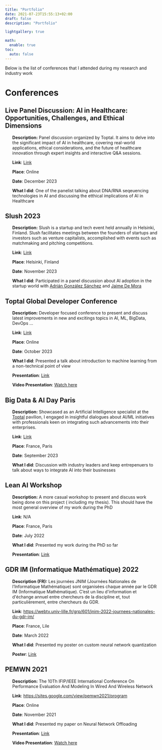 ```yaml
---
title: "Portfolio"
date: 2021-07-23T15:55:13+02:00
draft: false
description: "Portfolio"

lightgallery: true

math:
  enable: true
toc:
  auto: false
---
```


Below is the list of conferences that I attended during my research and industry work



# Conferences



## Live Panel Discussion: AI in Healthcare: Opportunities, Challenges, and Ethical Dimensions

<ul>

<i class="fa-regular fa-file-lines"></i>  **Description:**  Panel discussion organized by Toptal. It aims to delve into the significant impact of AI in healthcare, covering real-world applications, ethical considerations, and the future of healthcare innovation through expert insights and interactive Q&A sessions​. 

<i class="fa-solid fa-link"></i>  **Link**: [Link](https://www.toptal.com/community/events/2023-12-13/live-panel-discussion-ai-in-healthcare-opportunities-challenges-and-ethical-dimensions)

<i class="fa-solid fa-location-crosshairs"></i>  **Place**:  Online

<i class="fa-regular fa-calendar-days"></i> **Date**: December 2023

<i class="fa-solid fa-person"></i>  **What I did**: One of the panelist talking about DNA/RNA seqeuencing technologies in AI and discussing the etthical implications of AI in Healthcare 


</ul>









## Slush 2023

<ul>

<i class="fa-regular fa-file-lines"></i>  **Description:** Slush is a startup and tech event held annually in Helsinki, Finland. Slush facilitates meetings between the founders of startups and investors such as venture capitalists, accomplished with events such as matchmaking and pitching competitions. 

<i class="fa-solid fa-link"></i>  **Link**: [Link](https://slush.org/)

<i class="fa-solid fa-location-crosshairs"></i>  **Place**:  Helsinki, Finland

<i class="fa-regular fa-calendar-days"></i> **Date**: November 2023

<i class="fa-solid fa-person"></i>  **What I did**: Participated in a panel discussion about AI adoption in the startup world with [Adrián González Sánchez](https://www.linkedin.com/in/adriangs86/) and [Jaime De Mora](https://www.linkedin.com/in/jaime-de-mora-424a831a/)


</ul>



## Toptal Global Developer Conference

<ul>

<i class="fa-regular fa-file-lines"></i>  **Description:** Developer focused conference to present and discuss latest improvements in new and excitings topics in AI, ML, BigData, DevOps ...

<i class="fa-solid fa-link"></i>  **Link**: [Link](https://hopin.com/events/toptal-global-talent-conferece/registration)

<i class="fa-solid fa-location-crosshairs"></i>  **Place**:  Online

<i class="fa-regular fa-calendar-days"></i> **Date**: October 2023

<i class="fa-solid fa-person"></i>  **What I did**: Presented a talk about introduction to machine learning from a non-technical point of view

<i class="fa-solid fa-file-powerpoint"></i> **Presentation**: [Link](https://drive.google.com/file/d/1nw9qf4wBYQCJMmoIHLz1YnbaVBHHRn26/view?usp=sharing)

<i class="fa-solid fa-video"></i> **Video Presentation**: [Watch here](https://drive.google.com/file/d/1Xc2IUslrSl22AnDfyONQdlkyT11TEu67/view?usp=sharing)

</ul>



## Big Data &  AI Day Paris

<ul>

<i class="fa-regular fa-file-lines"></i>  **Description:** Showcased as an Artificial Intelligence specialist at the [Toptal](https://toptal.com) pavilion, I engaged in insightful dialogues about AI/ML initiatives with professionals keen on integrating such advancements into their enterprises.

<i class="fa-solid fa-link"></i>  **Link**: [Link](https://www.bigdataparis.com/fr)

<i class="fa-solid fa-location-crosshairs"></i>  **Place**:   France, Paris

<i class="fa-regular fa-calendar-days"></i> **Date**: September 2023

<i class="fa-solid fa-person"></i>  **What I did**: Discussion with industry leaders and keep entrepenuers to talk about ways to integrate AI into their businesses 


</ul>



## Lean AI Workshop

<ul>

<i class="fa-regular fa-file-lines"></i>  **Description:** A more casual workshop to present and discuss work being done on this project ( including my thesis). This should have the most general overview of my work during the PhD

<i class="fa-solid fa-link"></i>  **Link**: N/A

<i class="fa-solid fa-location-crosshairs"></i>  **Place**: France, Paris

<i class="fa-regular fa-calendar-days"></i> **Date**: July 2022

<i class="fa-solid fa-person"></i> **What I did**: Presented my work during the PhD so far

<i class="fa-solid fa-file-powerpoint"></i> **Presentation**: [Link](https://drive.google.com/file/d/1YoEe1xt6LQfDTyook3TTQjlw8sCAGmeN/view?usp=sharing)

</ul>






## GDR IM (Informatique Mathématique) 2022
<ul>

<i class="fa-regular fa-file-lines"></i> **Description (FR):** Les journées JNIM (Journées Nationales de l’Informatique Mathématique) sont organisées chaque année par le GDR IM (Informatique Mathématique). C’est un lieu d'information et d'échange annuel entre chercheurs de la discipline et, tout particulièrement, entre chercheurs du GDR.


<i class="fa-solid fa-link"></i>  **Link**: https://webtv.univ-lille.fr/grp/601/jnim-2022-journees-nationales-du-gdr-im/

<i class="fa-solid fa-location-crosshairs"></i> **Place**: France, Lile

<i class="fa-regular fa-calendar-days"></i> **Date**: March 2022

<i class="fa-solid fa-person"></i> **What I did**: Presented my poster on custom neural network quantization

<i class="fa-solid fa-file-powerpoint"></i> **Poster**: [Link](https://drive.google.com/file/d/16hfw1jTUn3TEtkZcytwhCInpRn8y8hNK/view?usp=sharing)


</ul>





## PEMWN 2021
<ul>

<i class="fa-regular fa-file-lines"></i> **Description:** The 10Th IFIP/IEEE International Conference On Performance Evaluation And Modeling In Wired And Wireless Network

<i class="fa-solid fa-link"></i> **Link**: https://sites.google.com/view/pemwn2021/program

<i class="fa-solid fa-location-crosshairs"></i> **Place**: Online

<i class="fa-regular fa-calendar-days"></i> **Date**: November 2021

<i class="fa-solid fa-person"></i> **What I did**: Presented my paper on Neural Network Offloading

<i class="fa-solid fa-file-powerpoint"></i> **Presentation**: [Link](https://docs.google.com/presentation/d/1NG8DKcrfV31iwBSddKE2Hb7HZC_MbvdVoUmUhbOV8-0/edit?usp=drive_link)

<i class="fa-solid fa-video"></i> **Video Presentation**: [Watch here](https://drive.google.com/file/d/1qtmz1EmjLBOJsdPG7PnOyXQXkIdXdu2N/view?usp=drive_link)

</ul>




